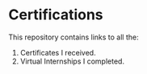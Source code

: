 # Certifications

This repository contains links to all the:

1. Certificates I received.
2. Virtual Internships I completed.
